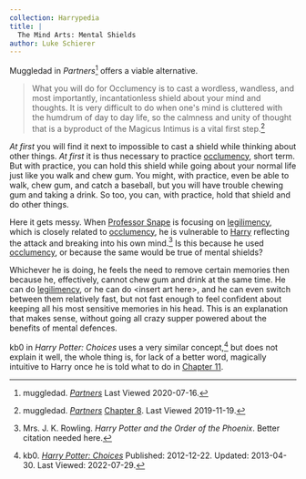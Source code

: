 ```yaml
---
collection: Harrypedia
title: |
  The Mind Arts: Mental Shields
author: Luke Schierer
---
```


Muggledad in _Partners_[^20191119-7] offers a viable alternative.

> What you will do for Occlumency is to cast a wordless, wandless, and most
> importantly, incantationless shield about your mind and thoughts. It is very
> difficult to do when one's mind is cluttered with the humdrum of day to day
> life, so the calmness and unity of thought that is a byproduct of the Magicus
> Intimus is a vital first step.[^20191119-6]

_At first_ you will find it next to impossible to cast a shield while thinking
about other things. _At first_ it is thus necessary to practice [occlumency][],
short term. But with practice, you can hold this shield while going about your
normal life just like you walk and chew gum. You might, with practice, even be
able to walk, chew gum, and catch a baseball, but you will have trouble chewing
gum and taking a drink. So too, you can, with practice, hold that shield and do
other things.

Here it gets messy. When [Professor Snape][Snape] is focusing on
[legilimency][], which is closely related to [occlumency][], he is vulnerable
to [Harry][] reflecting the attack and breaking into his own mind.[^20191119-8]
Is this because he used [occlumency][], or because the same would be true of
mental shields?

Whichever he is doing, he feels the need to remove certain memories then because
he, effectively, cannot chew gum and drink at the same time. He can do
[legilimency][], or he can do &lt;insert art here&gt;, and he can even switch
between them relatively fast, but not fast enough to feel confident about
keeping all his most sensitive memories in his head. This is an explanation
that makes sense, without going all crazy supper powered about the benefits of
mental defences.

kb0 in _Harry Potter: Choices_ uses a very similar concept,[^220729-1] but does
not explain it well, the whole thing is, for lack of a better word, magically
intuitive to Harry once he is told what to do in [Chapter 11][].

[legilimency]: ../../spells/legilimens
[occlumency]: ../occlumency
[Snape]: ../../../people/Snape/Severus/
[Harry]: ../../../people/Potter/Harry_James/
[Chapter 11]: https://www.fanfiction.net/s/8820097/11/Harry-Potter-Choices

[^220729-1]:
    kb0.
    _[Harry Potter: Choices](https://www.fanfiction.net/s/8820097)_
    Published: 2012-12-22. Updated: 2013-04-30. Last Viewed: 2022-07-29.

[^20191119-6]:
    muggledad.
    _[Partners](https://www.faenfiction.com/fanfics/harry_potter/harry/anyone/463/0)_
    [Chapter 8](https://www.faenfiction.com/fanfics/harry_potter/harry/anyone/463/17534>).
    Last Viewed 2019-11-19.

[^20191119-7]:
    muggledad.
    _[Partners](https://www.faenfiction.com/fanfics/harry_potter/harry/anyone/463/0)_
    Last Viewed 2020-07-16.

[^20191119-8]:
    Mrs. J. K. Rowling. _Harry Potter and the Order of the Phoenix_.
    Better citation needed here.
